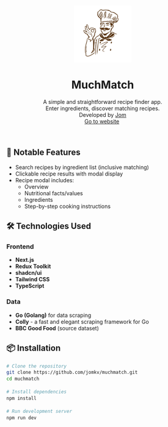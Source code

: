 <h1 align="center">
  <div align="center">
    <img alt="MuchMatch Logo" src="./app/favicon.ico" height="150px" width="auto"/>
  </div>
  <br/>
  MuchMatch
</h1>

<p align="center">
    A simple and straightforward recipe finder app.
    <br />
    Enter ingredients, discover matching recipes.
    <br />
    Developed by <a href="https://github.com/jomkv">Jom</a>
    <br />
    <a href="https://www.muchmatch-theta.vercel.app">Go to website</a>&nbsp;
</p>
<br/>

## 🥘 Notable Features

* Search recipes by ingredient list (inclusive matching)
* Clickable recipe results with modal display
* Recipe modal includes:
  - Overview
  - Nutritional facts/values
  - Ingredients
  - Step-by-step cooking instructions

## 🛠 Technologies Used

### Frontend
* **Next.js**
* **Redux Toolkit**
* **shadcn/ui**
* **Tailwind CSS**
* **TypeScript**

### Data
* **Go (Golang)** for data scraping
* **Colly** - a fast and elegant scraping framework for Go
* **BBC Good Food** (source dataset)

## 📦 Installation

```bash
# Clone the repository
git clone https://github.com/jomkv/muchmatch.git
cd muchmatch

# Install dependencies
npm install

# Run development server
npm run dev
